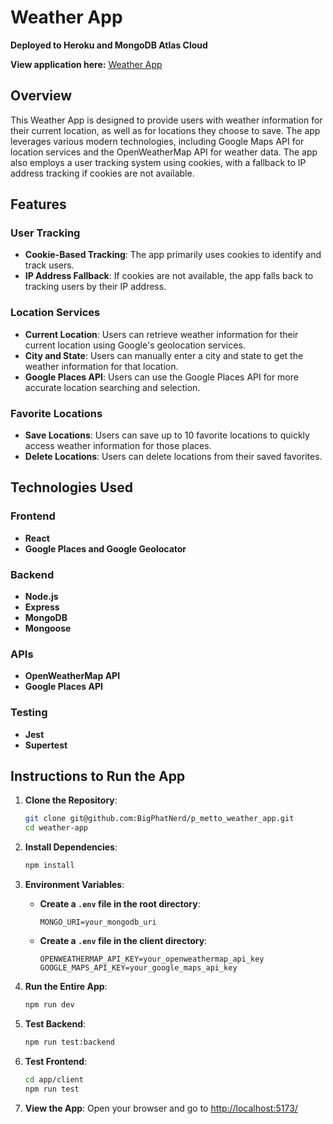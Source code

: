 # Weather App
**Deployed to Heroku and MongoDB Atlas Cloud**

**View application here:**
[Weather App](https://palmetto-weather-app-a0d4be754f7c.herokuapp.com/)

## Overview

This Weather App is designed to provide users with weather information for their current location, as well as for locations they choose to save. The app leverages various modern technologies, including Google Maps API for location services and the OpenWeatherMap API for weather data. The app also employs a user tracking system using cookies, with a fallback to IP address tracking if cookies are not available.

## Features

### User Tracking
- **Cookie-Based Tracking**: The app primarily uses cookies to identify and track users.
- **IP Address Fallback**: If cookies are not available, the app falls back to tracking users by their IP address.

### Location Services
- **Current Location**: Users can retrieve weather information for their current location using Google's geolocation services.
- **City and State**: Users can manually enter a city and state to get the weather information for that location.
- **Google Places API**: Users can use the Google Places API for more accurate location searching and selection.

### Favorite Locations
- **Save Locations**: Users can save up to 10 favorite locations to quickly access weather information for those places.
- **Delete Locations**: Users can delete locations from their saved favorites.

## Technologies Used

### Frontend
- **React**
- **Google Places and Google Geolocator**

### Backend
- **Node.js**
- **Express**
- **MongoDB**
- **Mongoose**

### APIs
- **OpenWeatherMap API**
- **Google Places API**

### Testing
- **Jest**
- **Supertest**

## Instructions to Run the App

1. **Clone the Repository**:
    ```bash
    git clone git@github.com:BigPhatNerd/p_metto_weather_app.git
    cd weather-app
    ```

2. **Install Dependencies**:
    ```bash
    npm install
    ```

3. **Environment Variables**:
    - **Create a `.env` file in the root directory**:
      ```plaintext
      MONGO_URI=your_mongodb_uri
      ```
    - **Create a `.env` file in the client directory**:
      ```plaintext
      OPENWEATHERMAP_API_KEY=your_openweathermap_api_key
      GOOGLE_MAPS_API_KEY=your_google_maps_api_key
      ```

4. **Run the Entire App**:
    ```bash
    npm run dev
    ```

5. **Test Backend**:
    ```bash
    npm run test:backend
    ```

6. **Test Frontend**:
    ```bash
    cd app/client
    npm run test
    ```

7. **View the App**:
    Open your browser and go to [http://localhost:5173/](http://localhost:5173/)
